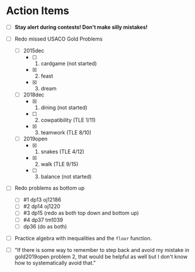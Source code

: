 # Action Items

- [ ] **Stay alert during contests! Don't make silly mistakes!**
- [ ] Redo missed USACO Gold Problems
    - [ ] 2015dec
        - [ ] 1. cardgame (not started)
        - [x] 2. feast
        - [x] 3. dream
    - [ ] 2018dec
        - [x] 1. dining (not started)
        - [ ] 2. cowpatibility (TLE 1/11)
        - [x] 3. teamwork (TLE 8/10)
    - [ ] 2019open
        - [x] 1. snakes (TLE 4/12)
        - [x] 2. walk (TLE 9/15)
        - [ ] 3. balance (not started)
- [ ] Redo problems as bottom up
    - [ ] #1 dp13 oj12186
    - [ ] #2 dp14 oj1220
    - [ ] #3 dp15 (redo as both top down and bottom up)
    - [ ] #4 dp37 tm1039
    - [ ] dp36 (do as both)
- [ ] Practice algebra with inequalities and the `floor` function.
- [ ] "If there is some way to remember to step back and avoid my mistake in gold2019open problem 2, that would be helpful as well but I don't know how to systematically avoid that."

